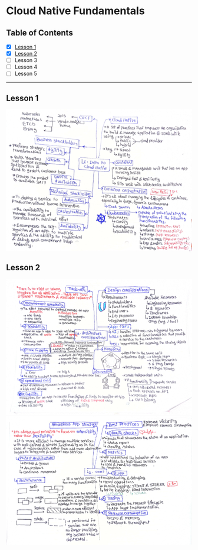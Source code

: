 # Cloud Native Fundamentals

## Table of Contents
- [x] [Lesson 1](#lesson-1)
- [x] [Lesson 2](#lesson-2)
- [ ] Lesson 3
- [ ] Lesson 4
- [ ] Lesson 5
  
---

## Lesson 1

<img src="Lesson_1/udacity_cloud_native_L1.jpg">

## Lesson 2
<img src="Lesson_2/udacity_native_cloud_L2.1.jpg">
<img src="Lesson_2/udacity_native_cloud_L2.2.jpg">